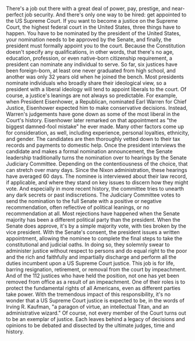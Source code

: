 There's a job out there with a great deal of power, pay, prestige, and near-perfect job security. And there's only one way to be hired: get appointed to the US Supreme Court. If you want to become  a justice on the Supreme Court, the highest federal court  in the United States, three things have to happen. You have to be nominated by the president of the United States, your nomination needs to be approved by the Senate, and finally, the president must formally appoint you to the court. Because the Constitution doesn't specify any qualifications, in other words, that there's no age, education, profession, or even native-born  citizenship requirement, a president can nominate any individual to serve. So far, six justices  have been foreign-born, at least one never graduated from high school, and another was only 32 years old when he joined the bench. Most presidents nominate individuals who broadly share their ideological view, so a president with a liberal ideology will tend to appoint  liberals to the court. Of course, a justice's leanings are not always so predictable. For example, when President Eisenhower, a Republican, nominated Earl Warren for Chief Justice, Eisenhower expected him to make conservative decisions. Instead, Warren's judgements have gone down as some of the most liberal in the Court's history. Eisenhower later remarked on that appointment as "the biggest damned-fool mistake"  he ever made. Many other factors come up for consideration, as well, including experience, personal loyalties, ethnicity, and gender. The candidates are then thoroughly vetted down to their tax records and payments to domestic help. Once the president interviews  the candidate and makes a formal nomination announcement, the Senate leadership traditionally turns the nomination over to hearings by the Senate Judiciary Committee. Depending on the contentiousness of the choice, that can stretch over many days. Since the Nixon administration, these hearings have averaged 60 days. The nominee is interviewed  about their law record, if applicable, and where they stand on key issues to discern how they might vote. And especially in more recent history, the committee tries to unearth any dark secrets or past indiscretions. The Judiciary Committee votes to send the nomination to the full Senate with a positive  or negative recommendation, often reflective of political leanings, or no recommendation at all. Most rejections have happened when the Senate majority has been a different political  party than the president. When the Senate does approve, it's by a simple majority vote, with ties broken by the vice president. With the Senate's consent, the president issues  a written appointment, allowing the nominee to complete the final steps to take the constitutional  and judicial oaths. In doing so, they solemnly swear to administer  justice without respect to persons and do equal right to the poor and the rich and faithfully and impartially discharge and perform all the duties incumbent upon a US Supreme Court justice. This job is for life, barring resignation, retirement, or removal from the court by impeachment. And of the 112 justices who have held the position, not one has yet been removed from office as a result of an impeachment. One of their roles is to protect the fundamental rights of all Americans, even as different parties take power. With the tremendous impact of this responsibility, it's no wonder that a US Supreme  Court justice is expected to be, in the words of Irving R. Kaufman, "a paragon of virtue, an intellectual Titan, and an administrative wizard." Of course, not every member of the Court turns out to be an exemplar of justice. Each leaves behind a legacy of decisions and opinions to be debated and dissected by the ultimate judges, time and history. 